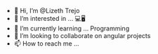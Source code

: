 - 👋 Hi, I’m @Lizeth Trejo
- 👀 I’m interested in ... 💻🖥️
- 🌱 I’m currently learning ... Programming
- 💞️ I’m looking to collaborate on angular projects
- 📫 How to reach me ...

<!---
LizethMdza/LizethMdza is a ✨ special ✨ repository because its `README.md` (this file) appears on your GitHub profile.
You can click the Preview link to take a look at your changes.
--->
